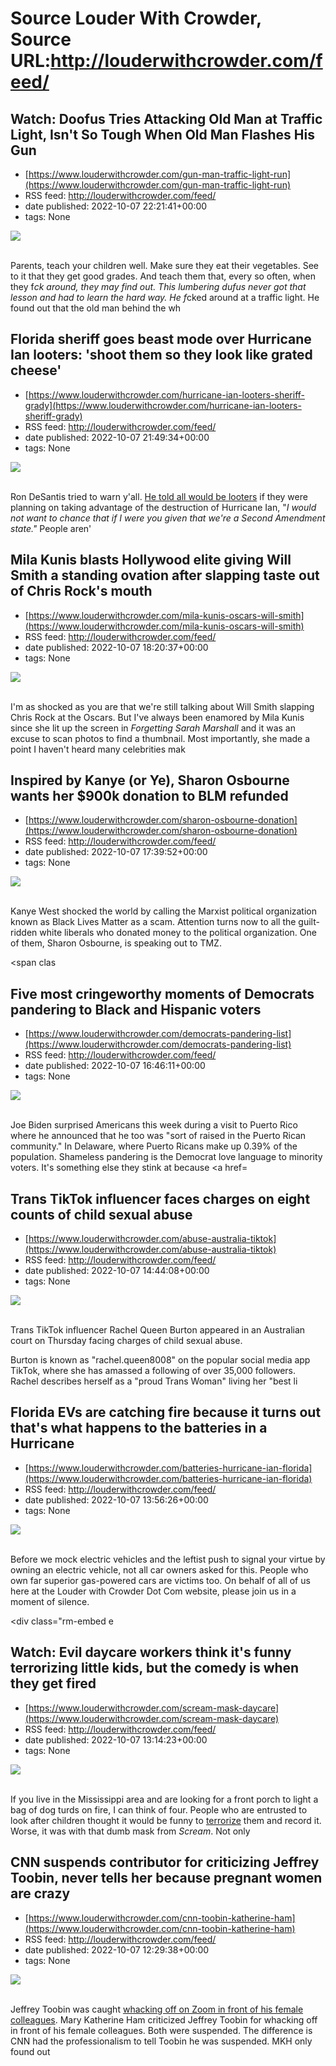# Source Louder With Crowder, Source URL:http://louderwithcrowder.com/feed/

## Watch: Doofus Tries Attacking Old Man at Traffic Light, Isn't So Tough When Old Man Flashes His Gun
 - [https://www.louderwithcrowder.com/gun-man-traffic-light-run](https://www.louderwithcrowder.com/gun-man-traffic-light-run)
 - RSS feed: http://louderwithcrowder.com/feed/
 - date published: 2022-10-07 22:21:41+00:00
 - tags: None

<img src="https://www.louderwithcrowder.com/media-library/image.png?id=27625152&amp;width=1245&amp;height=700&amp;coordinates=0%2C0%2C0%2C0" /><br /><br /><p>Parents, teach your children well. Make sure they eat their vegetables. See to it that they get good grades. And teach them that, every so often, when they f*ck around, they may find out. This lumbering dufus never got that lesson and had to learn the hard way. He f*cked around at a traffic light. He found out that the old man behind the wh

## Florida sheriff goes beast mode over Hurricane Ian looters: 'shoot them so they look like grated cheese'
 - [https://www.louderwithcrowder.com/hurricane-ian-looters-sheriff-grady](https://www.louderwithcrowder.com/hurricane-ian-looters-sheriff-grady)
 - RSS feed: http://louderwithcrowder.com/feed/
 - date published: 2022-10-07 21:49:34+00:00
 - tags: None

<img src="https://www.louderwithcrowder.com/media-library/image.png?id=31880594&amp;width=1245&amp;height=700&amp;coordinates=0%2C0%2C0%2C120" /><br /><br /><p>Ron DeSantis tried to warn y'all. <a href="https://www.louderwithcrowder.com/ron-desantis-looting" target="_blank">He told all would be looters</a> if they were planning on taking advantage of the destruction of Hurricane Ian, "<em>I would not want to chance that if I were you given that we're a Second Amendment state."  </em>People aren'

## Mila Kunis blasts Hollywood elite giving Will Smith a standing ovation after slapping taste out of Chris Rock's mouth
 - [https://www.louderwithcrowder.com/mila-kunis-oscars-will-smith](https://www.louderwithcrowder.com/mila-kunis-oscars-will-smith)
 - RSS feed: http://louderwithcrowder.com/feed/
 - date published: 2022-10-07 18:20:37+00:00
 - tags: None

<img src="https://www.louderwithcrowder.com/media-library/image.jpg?id=31879914&amp;width=1200&amp;height=800&amp;coordinates=0%2C0%2C24%2C0" /><br /><br /><p>I'm as shocked as you are that we're still talking about Will Smith slapping Chris Rock at the Oscars. But I've always been enamored by Mila Kunis since she lit up the screen in <em>Forgetting Sarah Marshall</em> and it was an excuse to scan photos to find a thumbnail. Most importantly, she made a point I haven't heard many celebrities mak

## Inspired by Kanye (or Ye), Sharon Osbourne wants her $900k donation to BLM refunded
 - [https://www.louderwithcrowder.com/sharon-osbourne-donation](https://www.louderwithcrowder.com/sharon-osbourne-donation)
 - RSS feed: http://louderwithcrowder.com/feed/
 - date published: 2022-10-07 17:39:52+00:00
 - tags: None

<img src="https://www.louderwithcrowder.com/media-library/image.png?id=31879773&amp;width=1200&amp;height=800&amp;coordinates=0%2C0%2C24%2C0" /><br /><br /><p>Kanye West shocked the world by calling the Marxist political organization known as Black Lives Matter as a scam. Attention turns now to all the guilt-ridden white liberals who donated money to the political organization. One of them, Sharon Osbourne, is speaking out to TMZ.</p><p class="shortcode-media shortcode-media-youtube">
<span clas

## Five most cringeworthy moments of Democrats pandering to Black and Hispanic voters
 - [https://www.louderwithcrowder.com/democrats-pandering-list](https://www.louderwithcrowder.com/democrats-pandering-list)
 - RSS feed: http://louderwithcrowder.com/feed/
 - date published: 2022-10-07 16:46:11+00:00
 - tags: None

<img src="https://www.louderwithcrowder.com/media-library/image.png?id=31879574&amp;width=2000&amp;height=1500&amp;coordinates=162%2C0%2C0%2C0" /><br /><br /><p>Joe Biden surprised Americans this week during a visit to Puerto Rico where he announced that he too was "sort of raised in the Puerto Rican community." In Delaware, where Puerto Ricans make up 0.39% of the population. Shameless pandering is the Democrat love language to minority voters. It's something else they stink at because <a href=

## Trans TikTok influencer faces charges on eight counts of child sexual abuse
 - [https://www.louderwithcrowder.com/abuse-australia-tiktok](https://www.louderwithcrowder.com/abuse-australia-tiktok)
 - RSS feed: http://louderwithcrowder.com/feed/
 - date published: 2022-10-07 14:44:08+00:00
 - tags: None

<img src="https://www.louderwithcrowder.com/media-library/image.png?id=31879023&amp;width=1245&amp;height=700&amp;coordinates=0%2C0%2C0%2C118" /><br /><br /><p>Trans TikTok influencer Rachel Queen Burton appeared in an Australian court on Thursday facing charges of child sexual abuse. </p><p>Burton is known as "rachel.queen8008" on the popular social media app TikTok, where she has amassed a following of over 35,000 followers. Rachel describes herself as a "proud Trans Woman" living her "best li

## Florida EVs are catching fire because it turns out that's what happens to the batteries in a Hurricane
 - [https://www.louderwithcrowder.com/batteries-hurricane-ian-florida](https://www.louderwithcrowder.com/batteries-hurricane-ian-florida)
 - RSS feed: http://louderwithcrowder.com/feed/
 - date published: 2022-10-07 13:56:26+00:00
 - tags: None

<img src="https://www.louderwithcrowder.com/media-library/image.png?id=31878827&amp;width=1245&amp;height=700&amp;coordinates=0%2C59%2C0%2C60" /><br /><br /><p>Before we mock electric vehicles and the leftist push to signal your virtue by owning an electric vehicle, not all car owners asked for this. People who own far superior gas-powered cars are victims too. On behalf of all of us here at the Louder with Crowder Dot Com website, please join us in a moment of silence.</p><div class="rm-embed e

## Watch: Evil daycare workers think it's funny terrorizing little kids, but the comedy is when they get fired
 - [https://www.louderwithcrowder.com/scream-mask-daycare](https://www.louderwithcrowder.com/scream-mask-daycare)
 - RSS feed: http://louderwithcrowder.com/feed/
 - date published: 2022-10-07 13:14:23+00:00
 - tags: None

<img src="https://www.louderwithcrowder.com/media-library/image.png?id=31878717&amp;width=980" /><br /><br /><p>If you live in the Mississippi area and are looking for a front porch to light a bag of dog turds on fire, I can think of four. People who are entrusted to look after children thought it would be funny to <a href="https://www.louderwithcrowder.com/insane-man-subway-joker" target="_blank">terrorize</a> them and record it. Worse, it was with that dumb mask from <em>Scream</em>. Not only 

## CNN suspends contributor for criticizing Jeffrey Toobin, never tells her because pregnant women are crazy
 - [https://www.louderwithcrowder.com/cnn-toobin-katherine-ham](https://www.louderwithcrowder.com/cnn-toobin-katherine-ham)
 - RSS feed: http://louderwithcrowder.com/feed/
 - date published: 2022-10-07 12:29:38+00:00
 - tags: None

<img src="https://www.louderwithcrowder.com/media-library/image.jpg?id=31878386&amp;width=980" /><br /><br /><p>Jeffrey Toobin was caught <a href="https://www.louderwithcrowder.com/oj-simpson-jeffrey-toobin" target="_blank">whacking off on Zoom in front of his female colleagues</a>. Mary Katherine Ham criticized Jeffrey Toobin for whacking off in front of his female colleagues. Both were suspended. The difference is CNN had the professionalism to tell Toobin he was suspended. MKH only found out 
